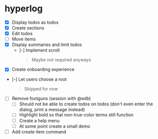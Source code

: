 # hyperlog

- [x] Display todos as todos
- [x] Create sections
- [x] Edit todos
- [ ] Move items
- [x] Display summaries and limit todos
  - [-] Implement scroll
    > Maybe not required anyways
- [x] Create onboarding experience
- [-] Let users choose a root
  > Skipped for now

- [ ] Remove footguns (session with @edb)
  - [ ] Should not be able to create todos on todos (don't even enter the dialog, print a message instead)
  - [ ] Highlight bold so that non-true-color terms still function
  - [ ] Create a help menu
  - [ ] At some point create a small demo

- [ ] Add create item command
